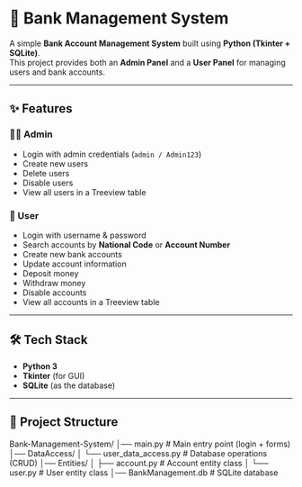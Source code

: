 # 🏦 Bank Management System

A simple **Bank Account Management System** built using **Python (Tkinter + SQLite)**.  
This project provides both an **Admin Panel** and a **User Panel** for managing users and bank accounts.

---

## ✨ Features

### 👨‍💻 Admin
- Login with admin credentials (`admin / Admin123`)
- Create new users
- Delete users
- Disable users
- View all users in a Treeview table

### 👤 User
- Login with username & password
- Search accounts by **National Code** or **Account Number**
- Create new bank accounts
- Update account information
- Deposit money
- Withdraw money
- Disable accounts
- View all accounts in a Treeview table

---

## 🛠️ Tech Stack
- **Python 3**
- **Tkinter** (for GUI)
- **SQLite** (as the database)

---

## 📂 Project Structure
Bank-Management-System/
│── main.py # Main entry point (login + forms)
│── DataAccess/
│ └── user_data_access.py # Database operations (CRUD)
│── Entities/
│ ├── account.py # Account entity class
│ └── user.py # User entity class
│── BankManagement.db # SQLite database